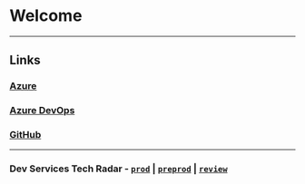 # Welcome

---

## Links

### <a href="https://portal.azure.com" target="_blank">Azure</a>

### <a href="https://dev.azure.com/AVEVA-VSTS" target="_blank">Azure DevOps</a>

### <a href="https://github.com/login" target="_blank">GitHub</a>

---

### Dev Services Tech Radar - <a href="https://ashy-water-00da7b803.5.azurestaticapps.net" target="_blank">`prod`</a> | <a href="https://ashy-water-00da7b803-preprod.azurestaticapps.net" target="_blank">`preprod`</a> | <a href="https://ashy-water-00da7b803-review.azurestaticapps.net" target="_blank">`review`</a>
